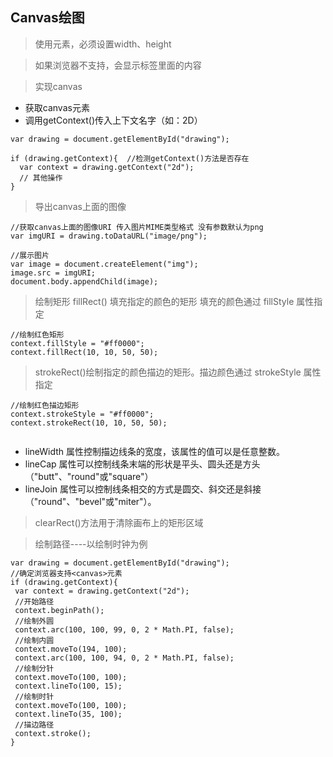 ## Canvas绘图

> 使用<canvas>元素，必须设置width、height 

> 如果浏览器不支持<canvas>，会显示标签里面的内容

> 实现canvas

- 获取canvas元素
- 调用getContext()传入上下文名字（如：2D）

```
var drawing = document.getElementById("drawing");

if (drawing.getContext){  //检测getContext()方法是否存在
  var context = drawing.getContext("2d");
  // 其他操作
}

```

> 导出canvas上面的图像

```
//获取canvas上面的图像URI 传入图片MIME类型格式 没有参数默认为png
var imgURI = drawing.toDataURL("image/png");

//展示图片
var image = document.createElement("img");
image.src = imgURI;
document.body.appendChild(image);

```

> 绘制矩形 
> fillRect() 填充指定的颜色的矩形 填充的颜色通过 fillStyle 属性指定

```
//绘制红色矩形
context.fillStyle = "#ff0000";
context.fillRect(10, 10, 50, 50); 

```

> strokeRect()绘制指定的颜色描边的矩形。描边颜色通过 strokeStyle 属性指定

```
//绘制红色描边矩形
context.strokeStyle = "#ff0000";
context.strokeRect(10, 10, 50, 50);
 
```

- lineWidth 属性控制描边线条的宽度，该属性的值可以是任意整数。 
- lineCap 属性可以控制线条末端的形状是平头、圆头还是方头（"butt"、"round"或"square"）  
- lineJoin 属性可以控制线条相交的方式是圆交、斜交还是斜接（"round"、"bevel"或"miter"）。

> clearRect()方法用于清除画布上的矩形区域


> 绘制路径----以绘制时钟为例

```
var drawing = document.getElementById("drawing");
//确定浏览器支持<canvas>元素
if (drawing.getContext){
 var context = drawing.getContext("2d");
 //开始路径
 context.beginPath();
 //绘制外圆
 context.arc(100, 100, 99, 0, 2 * Math.PI, false);
 //绘制内圆
 context.moveTo(194, 100);
 context.arc(100, 100, 94, 0, 2 * Math.PI, false);
 //绘制分针
 context.moveTo(100, 100);
 context.lineTo(100, 15);
 //绘制时针
 context.moveTo(100, 100);
 context.lineTo(35, 100);
 //描边路径
 context.stroke();
} 

```
